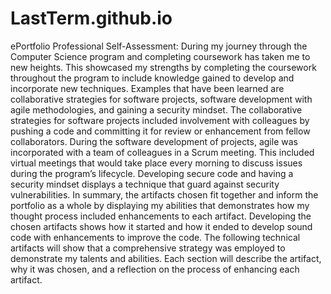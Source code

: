 # LastTerm.github.io
ePortfolio
Professional Self-Assessment:
	During my journey through the Computer Science program and completing coursework has taken me to new heights. 
This showcased my strengths by completing the coursework throughout the program to include knowledge gained to develop and incorporate new techniques.
Examples that have been learned are collaborative strategies for software projects, software development with agile methodologies, and gaining a security mindset. 
The collaborative strategies for software projects included involvement with colleagues by pushing a code and committing it for review or enhancement from fellow collaborators.
During the software development of projects, agile was incorporated with a team of colleagues in a Scrum meeting. 
This included virtual meetings that would take place every morning to discuss issues during the program’s lifecycle. 
Developing secure code and having a security mindset displays a technique that guard against security vulnerabilities.
  In summary, the artifacts chosen fit together and inform the portfolio as a whole by displaying my abilities that demonstrates how my thought process included enhancements to each artifact. 
Developing the chosen artifacts shows how it started and how it ended to develop sound code with enhancements to improve the code. 
The following technical artifacts will show that a comprehensive strategy was employed to demonstrate my talents and abilities. 
Each section will describe the artifact, why it was chosen, and a reflection on the process of enhancing each artifact. 
